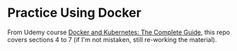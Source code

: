 # Practice Using Docker

From Udemy course [Docker and Kubernetes: The Complete Guide](https://www.udemy.com/course/docker-and-kubernetes-the-complete-guide/),
this repo covers sections 4 to 7 (if I'm not mistaken, still re-working the material).
